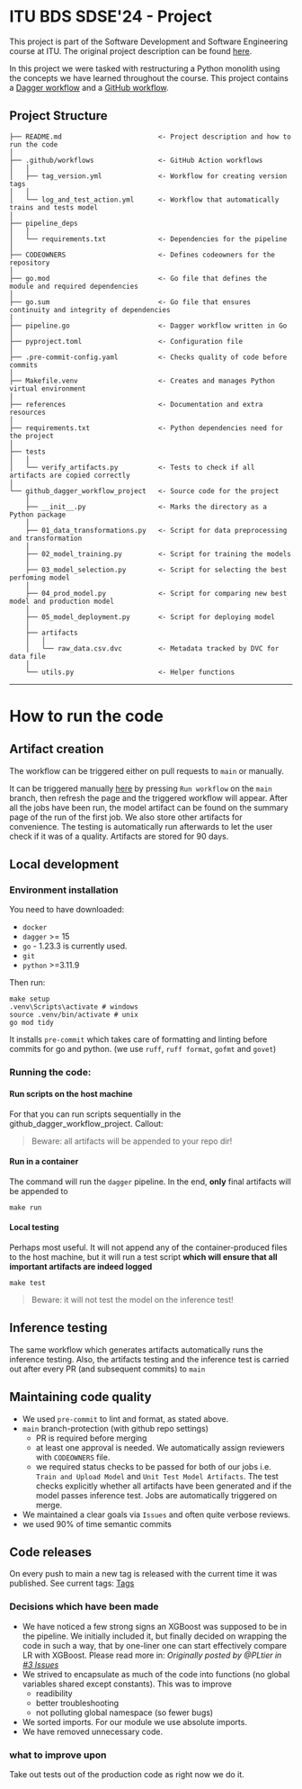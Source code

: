 # ITU BDS SDSE'24 - Project

This project is part of the Software Development and Software Engineering course at ITU. The original project description can be found [here](https://github.com/lasselundstenjensen/itu-sdse-project).

In this project we were tasked with restructuring a Python monolith using the concepts we have learned throughout the course. This project contains a [Dagger workflow](https://github.com/PLtier/github-dagger-workflow-project/blob/main/pipeline.go) and a [GitHub workflow](https://github.com/PLtier/github-dagger-workflow-project/blob/main/.github/workflows/test_action.yml).

## Project Structure

```
├── README.md                        <- Project description and how to run the code
│
├── .github/workflows                <- GitHub Action workflows
│   │
│   ├── tag_version.yml              <- Workflow for creating version tags
│   │
│   └── log_and_test_action.yml      <- Workflow that automatically trains and tests model
│
├── pipeline_deps
│   │
│   └── requirements.txt             <- Dependencies for the pipeline
│
├── CODEOWNERS                       <- Defines codeowners for the repository
│
├── go.mod                           <- Go file that defines the module and required dependencies
│
├── go.sum                           <- Go file that ensures continuity and integrity of dependencies
│
├── pipeline.go                      <- Dagger workflow written in Go
│
├── pyproject.toml                   <- Configuration file
│
├── .pre-commit-config.yaml          <- Checks quality of code before commits
│
├── Makefile.venv                    <- Creates and manages Python virtual environment
│
├── references                       <- Documentation and extra resources
│
├── requirements.txt                 <- Python dependencies need for the project
│
├── tests
│   │
│   └── verify_artifacts.py          <- Tests to check if all artifacts are copied correctly
│
└── github_dagger_workflow_project   <- Source code for the project
    │
    ├── __init__.py                  <- Marks the directory as a Python package
    │
    ├── 01_data_transformations.py   <- Script for data preprocessing and transformation
    │
    ├── 02_model_training.py         <- Script for training the models
    │
    ├── 03_model_selection.py        <- Script for selecting the best perfoming model
    │
    ├── 04_prod_model.py             <- Script for comparing new best model and production model
    │
    ├── 05_model_deployment.py       <- Script for deploying model
    │
    ├── artifacts
    │   │
    │   └── raw_data.csv.dvc         <- Metadata tracked by DVC for data file
    │
    └── utils.py                     <- Helper functions
```

---

# How to run the code

## Artifact creation

The workflow can be triggered either on pull requests to `main` or manually.

It can be triggered manually [here](https://github.com/PLtier/github-dagger-workflow-project/actions/workflows/test_action.yml) by pressing `Run workflow` on the `main` branch, then refresh the page and the triggered workflow will appear. After all the jobs have been run, the model artifact can be found on the summary page of the run of the first job. We also store other artifacts for convenience.
The testing is automatically run afterwards to let the user check if it was of a quality.
Artifacts are stored for 90 days.

## Local development

### Environment installation

You need to have downloaded:

- `docker`
- `dagger` >= 15
- `go` - 1.23.3 is currently used.
- `git`
- `python` >=3.11.9

Then run:

```shell
make setup
.venv\Scripts\activate # windows
source .venv/bin/activate # unix
go mod tidy
```

It installs `pre-commit` which takes care of formatting and linting before commits for go and python. (we use `ruff`, `ruff format`, `gofmt` and `govet`)

### Running the code:

#### Run scripts on the host machine

For that you can run scripts sequentially in the github_dagger_workflow_project.
Callout:

> Beware: all artifacts will be appended to your repo dir!

#### Run in a container

The command will run the `dagger` pipeline. In the end, **only** final artifacts will be appended to

```shell
make run
```

#### Local testing

Perhaps most useful. It will not append any of the container-produced files to the host machine, but it will run a test script **which will ensure that all important artifacts are indeed logged**

```shell
make test
```

> Beware: it will not test the model on the inference test!

## Inference testing

The same workflow which generates artifacts automatically runs the inference testing. Also, the artifacts testing and the inference test is carried out after every PR (and subsequent commits) to `main`

## Maintaining code quality

- We used `pre-commit` to lint and format, as stated above.
- `main` branch-protection (with github repo settings)
  - PR is required before merging
  - at least one approval is needed. We automatically assign reviewers with `CODEOWNERS` file.
  - we required status checks to be passed for both of our jobs i.e. `Train and Upload Model` and `Unit Test Model Artifacts`. The test checks explicitly whether all artifacts have been generated and if the model passes inference test. Jobs are automatically triggered on merge.
- We maintained a clear goals via `Issues` and often quite verbose reviews.
- we used 90% of time semantic commits

## Code releases

On every push to main a new tag is released with the current time it was published.
See current tags: [Tags](https://github.com/PLtier/github-dagger-workflow-project/tags)

### Decisions which have been made

- We have noticed a few strong signs an XGBoost was supposed to be in the pipeline. We initially included it, but finally decided on wrapping the code in such a way, that by one-liner one can start effectively compare LR with XGBoost. Please read more in: _Originally posted by @PLtier in [#3 Issues](https://github.com/PLtier/github-dagger-workflow-project/issues/3#issuecomment-2551304436)_
- We strived to encapsulate as much of the code into functions (no global variables shared except constants). This was to improve
  - readibility
  - better troubleshooting
  - not polluting global namespace (so fewer bugs)
- We sorted imports. For our module we use absolute imports.
- We have removed unnecessary code.

### what to improve upon

Take out tests out of the production code as right now we do it.
